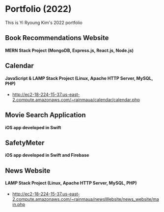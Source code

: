 # Portfolio (2022)
This is Yi Ryoung Kim's 2022 portfolio

## Book Recommendations Website 
#### MERN Stack Project (MongoDB, Express.js, React.js, Node.js)

## Calendar 
#### JavaScript & LAMP Stack Project (Linux, Apache HTTP Server, MySQL, PHP)
- http://ec2-18-224-15-37.us-east-2.compute.amazonaws.com/~rainmaua/calendar/calendar.php

## Movie Search Application
#### iOS app developed in Swift

## SafetyMeter 
#### iOS app developed in Swift and Firebase 

## News Website 
#### LAMP Stack Project (Linux, Apache HTTP Server, MySQL, PHP)
- http://ec2-18-224-15-37.us-east-2.compute.amazonaws.com/~rainmaua/newsWebsite/news_website/main.php


